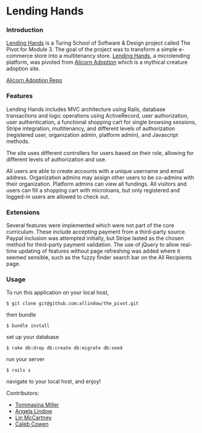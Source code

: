 # Lending Hands 

### Introduction

[Lending Hands](http://lendinghands.herokuapp.com/) is a Turing School of Software & Design project called The Pivot for Module 3. The goal of the project was to transform a simple e-commerce store into a multitenancy store. [Lending Hands](http://lendinghands.herokuapp.com/), a microlending platform, was pivoted from [Alicorn Adoption](http://alicorn-adoption.herokuapp.com/) which is a mythical creature adoption site. 

[Alicorn Adoption Repo](https://github.com/roscalabrin/alicorn_adoption)

### Features

Lending Hands includes MVC architecture using Rails, database transactions and logic operations using ActiveRecord, user authorization, user authentication, a functional shopping cart for single browsing sessions, Stripe integration, multitenancy, and different levels of authorization (registered user, organization admin, platform admin), and Javascript methods.

The site uses different controllers for users based on their role, allowing for different levels of authorization and use. 

All users are able to create accounts with a unique username and email address. Organization admins may assign other users to be co-admins with their organization. Platform admins can view all fundings. All visitors and users can fill a shopping cart with microloans, but only registered and logged-in users are allowed to check out. 

### Extensions

Several features were implemented which were not part of the core curriculum. These include accepting payment from a third-party source. Paypal inclusion was attempted initially, but Stripe lasted as the chosen method for third-party payment validation. The use of jQuery to allow real-time updating of features without page refreshing was added where it seemed sensible, such as the fuzzy finder search bar on the All Recipients page. 

### Usage

To run this application on your local host,

```$ git clone git@github.com:allindow/the_pivot.git```

then bundle

```$ bundle install```

set up your database

```$ rake db:drop db:create db:migrate db:seed```

run your server

```$ rails s```

navigate to your local host, and enjoy!


Contributors:
* [Tommasina Miller](https://github.com/chompasina)
* [Angela Lindow](https://github.com/allindow)
* [Lin McCartney](https://github.com/lcmccartney)
* [Caleb Cowen](https://github.com/Caleb9193)
